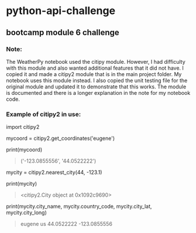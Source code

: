 # python-api-challenge
## bootcamp module 6 challenge


### Note:
The WeatherPy notebook used the citipy module. However, I had difficulty with this module and also wanted additional features that it did not have.
I copied it and made a citipy2 module that is in the main project folder. My notebook uses this module instead.
I also copied the unit testing file for the original module and updated it to demonstrate that this works.
The module is documented and there is a longer explanation in the note for my notebook code.


### Example of citipy2 in use:

import citipy2

mycoord = citipy2.get_coordinates('eugene')

print(mycoord)

> ('-123.0855556', '44.0522222')

mycity = citipy2.nearest_city(44, -123.1)

print(mycity)

> <citipy2.City object at 0x1092c9690>

print(mycity.city_name, mycity.country_code, mycity.city_lat, mycity.city_long)

> eugene us 44.0522222 -123.0855556
